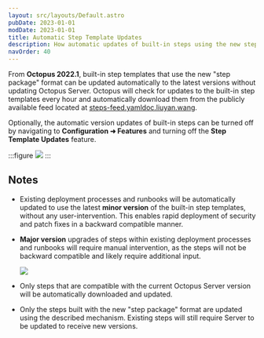 ```yaml
---
layout: src/layouts/Default.astro
pubDate: 2023-01-01
modDate: 2023-01-01
title: Automatic Step Template Updates
description: How automatic updates of built-in steps using the new step package format work
navOrder: 40
---
```


From **Octopus 2022.1**, built-in step templates that use the new "step package" format can be updated automatically to the latest versions without updating Octopus Server. Octopus will check for updates to the built-in step templates every hour and automatically download them from the publicly available feed located at [steps-feed.yamldoc.liuyan.wang](https://steps-feed.yamldoc.liuyan.wang/).

Optionally, the automatic version updates of built-in steps can be turned off by navigating to **Configuration ➜ Features** and turning off the **Step Template Updates** feature.

:::figure
![](/docs/projects/built-in-step-templates/images/automatic-updates-configuration.png)
:::

## Notes

* Existing deployment processes and runbooks will be automatically updated to use the latest **minor version** of the built-in step templates, without any user-intervention. This enables rapid deployment of security and patch fixes in a backward compatible manner.
* **Major version** upgrades of steps within existing deployment processes and runbooks will require manual intervention, as the steps will not be backward compatible and likely require additional input.

  ![](/docs/projects/built-in-step-templates/images/step-migration-v2.png)
* Only steps that are compatible with the current Octopus Server version will be automatically downloaded and updated.
* Only the steps built with the new "step package" format are updated using the described mechanism. Existing steps will still require Server to be updated to receive new versions.